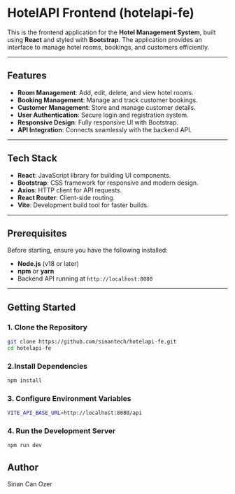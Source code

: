 # HotelAPI Frontend (hotelapi-fe)

This is the frontend application for the **Hotel Management System**, built using **React** and styled with **Bootstrap**. The application provides an interface to manage hotel rooms, bookings, and customers efficiently.

---

## Features

- **Room Management**: Add, edit, delete, and view hotel rooms.
- **Booking Management**: Manage and track customer bookings.
- **Customer Management**: Store and manage customer details.
- **User Authentication**: Secure login and registration system.
- **Responsive Design**: Fully responsive UI with Bootstrap.
- **API Integration**: Connects seamlessly with the backend API.

---

## Tech Stack

- **React**: JavaScript library for building UI components.
- **Bootstrap**: CSS framework for responsive and modern design.
- **Axios**: HTTP client for API requests.
- **React Router**: Client-side routing.
- **Vite**: Development build tool for faster builds.

---

## Prerequisites

Before starting, ensure you have the following installed:

- **Node.js** (v18 or later)
- **npm** or **yarn**
- Backend API running at `http://localhost:8080`

---

## Getting Started

### 1. Clone the Repository

```bash
git clone https://github.com/sinantech/hotelapi-fe.git
cd hotelapi-fe
```

### 2.Install Dependencies

```bash
npm install
```

### 3. Configure Environment Variables

```bash
VITE_API_BASE_URL=http://localhost:8080/api
```

### 4. Run the Development Server

```bash
npm run dev
```

## Author

Sinan Can Ozer
